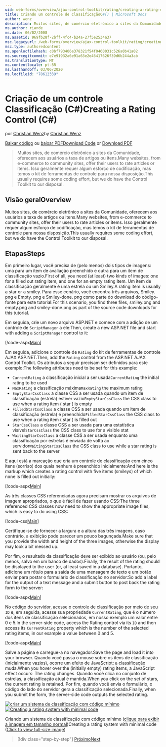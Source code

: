 ```yaml
---
uid: web-forms/overview/ajax-control-toolkit/rating/creating-a-rating-control-cs
title: Criando um controle de classificaçãoC#() | Microsoft Docs
author: wenz
description: Muitos sites, de comércio eletrônico a sites da Comunidade, oferecem aos usuários a taxa de artigos ou itens. Isso geralmente requer algum esforço de codificação, mas temos o...
ms.author: riande
ms.date: 06/02/2008
ms.assetid: 969fb28f-2bff-4fc4-b24a-27f5e2534a37
msc.legacyurl: /web-forms/overview/ajax-control-toolkit/rating/creating-a-rating-control-cs
msc.type: authoredcontent
ms.openlocfilehash: c0bf793406e378321f54f0460031c526a0b41a02
ms.sourcegitcommit: e7e91932a6e91a63e2e46417626f39d6b244a3ab
ms.translationtype: MT
ms.contentlocale: pt-BR
ms.lasthandoff: 03/06/2020
ms.locfileid: "78612339"
---
```

# <a name="creating-a-rating-control-c"></a><span data-ttu-id="6fabb-104">Criação de um controle Classificação (C#)</span><span class="sxs-lookup"><span data-stu-id="6fabb-104">Creating a Rating Control (C#)</span></span>

<span data-ttu-id="6fabb-105">por [Christian Wenz](https://github.com/wenz)</span><span class="sxs-lookup"><span data-stu-id="6fabb-105">by [Christian Wenz](https://github.com/wenz)</span></span>

<span data-ttu-id="6fabb-106">[Baixar código](https://download.microsoft.com/download/9/3/f/93f8daea-bebd-4821-833b-95205389c7d0/rating0.cs.zip) ou [baixar PDF](https://download.microsoft.com/download/2/d/c/2dc10e34-6983-41d4-9c08-f78f5387d32b/rating0CS.pdf)</span><span class="sxs-lookup"><span data-stu-id="6fabb-106">[Download Code](https://download.microsoft.com/download/9/3/f/93f8daea-bebd-4821-833b-95205389c7d0/rating0.cs.zip) or [Download PDF](https://download.microsoft.com/download/2/d/c/2dc10e34-6983-41d4-9c08-f78f5387d32b/rating0CS.pdf)</span></span>

> <span data-ttu-id="6fabb-107">Muitos sites, de comércio eletrônico a sites da Comunidade, oferecem aos usuários a taxa de artigos ou itens.</span><span class="sxs-lookup"><span data-stu-id="6fabb-107">Many websites, from e-commerce to community sites, offer their users to rate articles or items.</span></span> <span data-ttu-id="6fabb-108">Isso geralmente requer algum esforço de codificação, mas temos o kit de ferramentas de controle para nossa disposição.</span><span class="sxs-lookup"><span data-stu-id="6fabb-108">This usually requires some coding effort, but we do have the Control Toolkit to our disposal.</span></span>

## <a name="overview"></a><span data-ttu-id="6fabb-109">Visão geral</span><span class="sxs-lookup"><span data-stu-id="6fabb-109">Overview</span></span>

<span data-ttu-id="6fabb-110">Muitos sites, de comércio eletrônico a sites da Comunidade, oferecem aos usuários a taxa de artigos ou itens.</span><span class="sxs-lookup"><span data-stu-id="6fabb-110">Many websites, from e-commerce to community sites, offer their users to rate articles or items.</span></span> <span data-ttu-id="6fabb-111">Isso geralmente requer algum esforço de codificação, mas temos o kit de ferramentas de controle para nossa disposição.</span><span class="sxs-lookup"><span data-stu-id="6fabb-111">This usually requires some coding effort, but we do have the Control Toolkit to our disposal.</span></span>

## <a name="steps"></a><span data-ttu-id="6fabb-112">Etapas</span><span class="sxs-lookup"><span data-stu-id="6fabb-112">Steps</span></span>

<span data-ttu-id="6fabb-113">Em primeiro lugar, você precisa de (pelo menos) dois tipos de imagens: uma para um item de avaliação preenchido e outra para um item de classificação vazio.</span><span class="sxs-lookup"><span data-stu-id="6fabb-113">First of all, you need (at least) two kinds of images: one for a filled out rating item, and one for an empty rating item.</span></span> <span data-ttu-id="6fabb-114">Um item de classificação geralmente é uma estrela ou um Smiley.</span><span class="sxs-lookup"><span data-stu-id="6fabb-114">A rating item is usually a star or a smiley.</span></span> <span data-ttu-id="6fabb-115">Para esse cenário, você encontra três arquivos, Smiley. png e Empty. png e Smiley-done. png como parte do download do código-fonte para este tutorial.</span><span class="sxs-lookup"><span data-stu-id="6fabb-115">For this scenario, you find three files, smiley.png and empty.png and smiley-done.png as part of the source code downloads for this tutorial.</span></span>

<span data-ttu-id="6fabb-116">Em seguida, crie um novo arquivo ASP.NET e comece com a adição de um controle de `ScriptManager` a ele:</span><span class="sxs-lookup"><span data-stu-id="6fabb-116">Then, create a new ASP.NET file and start with adding a `ScriptManager` control to it:</span></span>

[!code-aspx[Main](creating-a-rating-control-cs/samples/sample1.aspx)]

<span data-ttu-id="6fabb-117">Em seguida, adicione o controle de `Rating` do kit de ferramentas de controle AJAX ASP.NET.</span><span class="sxs-lookup"><span data-stu-id="6fabb-117">Then, add the `Rating` control from the ASP.NET AJAX Control Toolkit.</span></span> <span data-ttu-id="6fabb-118">Os atributos a seguir precisam ser definidos para este exemplo:</span><span class="sxs-lookup"><span data-stu-id="6fabb-118">The following attributes need to be set for this example:</span></span>

- <span data-ttu-id="6fabb-119">`CurrentRating` a classificação inicial a ser usada</span><span class="sxs-lookup"><span data-stu-id="6fabb-119">`CurrentRating` the initial rating to be used</span></span>
- <span data-ttu-id="6fabb-120">`MaxRating` a classificação máxima</span><span class="sxs-lookup"><span data-stu-id="6fabb-120">`MaxRating` the maximum rating</span></span>
- <span data-ttu-id="6fabb-121">`EmptyStarCssClass` a classe CSS a ser usada quando um item de classificação (estrela) estiver vazio</span><span class="sxs-lookup"><span data-stu-id="6fabb-121">`EmptyStarCssClass` the CSS class to use when a rating item ( star ) is empty</span></span>
- <span data-ttu-id="6fabb-122">`FilledStarCssClass` a classe CSS a ser usada quando um item de classificação (estrela) é preenchido</span><span class="sxs-lookup"><span data-stu-id="6fabb-122">`FilledStarCssClass` the CSS class to use when a rating item ( star ) is filled out</span></span>
- <span data-ttu-id="6fabb-123">`StarCssClass` a classe CSS a ser usada para uma estatística visível</span><span class="sxs-lookup"><span data-stu-id="6fabb-123">`StarCssClass` the CSS class to use for a visible stat</span></span>
- <span data-ttu-id="6fabb-124">`WaitingStarCssClass` a classe CSS a ser usada enquanto uma classificação por estrelas é enviada de volta ao servidor</span><span class="sxs-lookup"><span data-stu-id="6fabb-124">`WaitingStarCssClass` the CSS class to use while a star rating is sent back to the server</span></span>

<span data-ttu-id="6fabb-125">E aqui está a marcação que cria um controle de classificação com cinco itens (sorriso) dos quais nenhum é preenchido inicialmente:</span><span class="sxs-lookup"><span data-stu-id="6fabb-125">And here is the markup which creates a rating control with five items (smileys) of which none is filled out initially:</span></span>

[!code-aspx[Main](creating-a-rating-control-cs/samples/sample2.aspx)]

<span data-ttu-id="6fabb-126">As três classes CSS referenciadas agora precisam mostrar os arquivos de imagem apropriados, o que é fácil de fazer usando CSS:</span><span class="sxs-lookup"><span data-stu-id="6fabb-126">The three referenced CSS classes now need to show the appropriate image files, which is easy to do using CSS:</span></span>

[!code-css[Main](creating-a-rating-control-cs/samples/sample3.css)]

<span data-ttu-id="6fabb-127">Certifique-se de fornecer a largura e a altura das três imagens, caso contrário, a exibição pode parecer um pouco bagunçada.</span><span class="sxs-lookup"><span data-stu-id="6fabb-127">Make sure that you provide the width and height of the three images, otherwise the display may look a bit messed up.</span></span>

<span data-ttu-id="6fabb-128">Por fim, o resultado da classificação deve ser exibido ao usuário (ou, pelo menos, salvo em um banco de dados).</span><span class="sxs-lookup"><span data-stu-id="6fabb-128">Finally, the result of the rating should be displayed to the user (or, at least saved in a database).</span></span> <span data-ttu-id="6fabb-129">Portanto, adicione um rótulo para a saída de uma mensagem de texto e um botão enviar para postar o formulário de classificação no servidor:</span><span class="sxs-lookup"><span data-stu-id="6fabb-129">So add a label for the output of a text message and a submit button to post back the rating form to the server:</span></span>

[!code-aspx[Main](creating-a-rating-control-cs/samples/sample4.aspx)]

<span data-ttu-id="6fabb-130">No código do servidor, acesse o controle de classificação por meio de seu `ID` e, em seguida, acesse sua propriedade `CurrentRating`, que é o número dos itens de classificação selecionados, em nosso exemplo um valor entre 0 e 5.</span><span class="sxs-lookup"><span data-stu-id="6fabb-130">In the server-side code, access the Rating control via its `ID` and then access its `CurrentRating` property which is the number of the selected rating items, in our example a value between 0 and 5.</span></span>

[!code-aspx[Main](creating-a-rating-control-cs/samples/sample5.aspx)]

<span data-ttu-id="6fabb-131">Salve a página e carregue-a no navegador.</span><span class="sxs-lookup"><span data-stu-id="6fabb-131">Save the page and load it into your browser.</span></span> <span data-ttu-id="6fabb-132">Quando você passa o mouse sobre os itens de classificação (inicialmente vazios), ocorre um efeito de JavaScript: a classificação muda.</span><span class="sxs-lookup"><span data-stu-id="6fabb-132">When you hover over the (initially empty) rating items, a JavaScript effect occurs: The rating changes.</span></span> <span data-ttu-id="6fabb-133">Quando você clica no conjunto de estrelas, a classificação atual é mantida.</span><span class="sxs-lookup"><span data-stu-id="6fabb-133">When you click on the set of stars, the current rating is retained.</span></span> <span data-ttu-id="6fabb-134">Por fim, quando você envia o formulário, o código do lado do servidor gera a classificação selecionada.</span><span class="sxs-lookup"><span data-stu-id="6fabb-134">Finally, when you submit the form, the server-side code outputs the selected rating.</span></span>

<span data-ttu-id="6fabb-135">[![criar um sistema de classificação com código mínimo](creating-a-rating-control-cs/_static/image2.png)](creating-a-rating-control-cs/_static/image1.png)</span><span class="sxs-lookup"><span data-stu-id="6fabb-135">[![Creating a rating system with minimal code](creating-a-rating-control-cs/_static/image2.png)](creating-a-rating-control-cs/_static/image1.png)</span></span>

<span data-ttu-id="6fabb-136">Criando um sistema de classificação com código mínimo ([clique para exibir a imagem em tamanho normal](creating-a-rating-control-cs/_static/image3.png))</span><span class="sxs-lookup"><span data-stu-id="6fabb-136">Creating a rating system with minimal code ([Click to view full-size image](creating-a-rating-control-cs/_static/image3.png))</span></span>

> [!div class="step-by-step"]
> [<span data-ttu-id="6fabb-137">Próximo</span><span class="sxs-lookup"><span data-stu-id="6fabb-137">Next</span></span>](creating-a-rating-control-vb.md)
